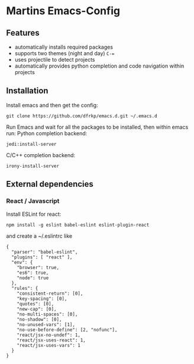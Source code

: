 # Martins Emacs-Config

## Features

*  automatically installs required packages
*  supports two themes (night and day) `C-=`
*  uses projectile to detect projects
*  automatically provides python completion and code navigation within projects

## Installation

Install emacs and then get the config:
``` shell
git clone https://github.com/dfrkp/emacs.d.git ~/.emacs.d
```
Run Emacs and wait for all the packages to be installed, then within emacs run:
Python completion backend:
``` elisp
jedi:install-server
```
C/C++ completion backend:
``` elisp
irony-install-server
```

## External dependencies

### React / Javascript

Install ESLint for react:
```
npm install -g eslint babel-eslint eslint-plugin-react
```
and create a ~/.eslintrc like
```
{
  "parser": "babel-eslint",
  "plugins": [ "react" ],
  "env": {
    "browser": true,
    "es6": true,
    "node": true
  },
  "rules": {
    "consistent-return": [0],
    "key-spacing": [0],
    "quotes": [0],
    "new-cap": [0],
    "no-multi-spaces": [0],
    "no-shadow": [0],
    "no-unused-vars": [1],
    "no-use-before-define": [2, "nofunc"],
    "react/jsx-no-undef": 1,
    "react/jsx-uses-react": 1,
    "react/jsx-uses-vars": 1
  }
}
```
